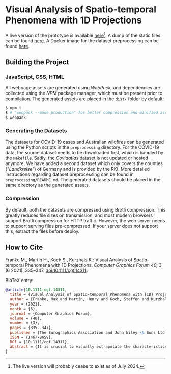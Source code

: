 # Visual Analysis of Spatio-temporal Phenomena with 1D Projections

A live version of the prototype is available [here](http://566a2c3d-1608-4879-9865-345003f9aabf.ma.bw-cloud-instance.org)[^1].
A dump of the static files can be found [here](https://zenodo.org/doi/10.5281/zenodo.11234746).
A Docker image for the dataset preprocessing can be found [here](#todo).

[^1]: The live version will probably cease to exist as of July 2024.

## Building the Project
### JavaScript, CSS, HTML

All webpage assets are generated using *WebPack,* and dependencies are collected using the *NPM* package manager, which must be present prior to compilation.
The generated assets are placed in the `dist/` folder by default:
``` sh
$ npm i
$ # "webpack --mode production" for better compression and minified assets
$ webpack
```


### Generating the Datasets

The datasets for COVID-19 cases and Australian wildfires can be generated using the Python scripts in the `preprocessing` directory.
For the COVID-19 data, the source dataset needs to be downloaded first, which is handled by the `Makefile`.
Sadly, the *Covidatlas* dataset is not updated or hosted anymore.
We have added a second dataset which only covers the counties (*"Landkreise"*) of Germany and is provided by the RKI.
More detailed instructions regarding dataset preprocessing can be found in `preprocessing/README.md`.
The generated datasets should be placed in the same directory as the generated assets.


### Compression

By default, both the datasets are compressed using Brotli compression.
This greatly reduces file sizes on transmission, and most modern browsers support Brotli compression for HTTP traffic.
However, the web server needs to support serving files pre-compressed.
If your server does not support this, extract the files before deploy.


## How to Cite

Franke M., Martin H., Koch S., Kurzhals K.: Visual Analysis of Spatio-temporal Phenomena with 1D Projections. *Computer Graphics Forum 40,* 3 (6 2021), 335–347. [doi:10.1111/cgf.14311](https://doi.org/10.1111/cgf.14311).

BibTeX entry:
``` bibtex
@article{10.1111:cgf.14311,
  title = {Visual Analysis of Spatio-temporal Phenomena with {1D} Projections},
  author = {Franke, Max and Martin, Henry and Koch, Steffen and Kurzhals, Kuno},
  year = {2021},
  month = {6},
  journal = {Computer Graphics Forum},
  volume = {40},
  number = {3},
  pages = {335--347},
  publisher = {The Eurographics Association and John Wiley \& Sons Ltd.},
  ISSN = {1467-8659},
  DOI = {10.1111/cgf.14311},
  abstract = {It is crucial to visually extrapolate the characteristics of their evolution to understand critical spatio-temporal events such as earthquakes, fires, or the spreading of a disease. Animations embedded in the spatial context can be helpful for understanding details, but have proven to be less effective for overview and comparison tasks. We present an interactive approach for the exploration of spatio-temporal data, based on a set of neighborhood-preserving 1D projections which help identify patterns and support the comparison of numerous time steps and multivariate data. An important objective of the proposed approach is the visual description of local neighborhoods in the 1D projection to reveal patterns of similarity and propagation. As this locality cannot generally be guaranteed, we provide a selection of different projection techniques, as well as a hierarchical approach, to support the analysis of different data characteristics. In addition, we offer an interactive exploration technique to reorganize and improve the mapping locally to users’ foci of interest. We demonstrate the usefulness of our approach with different real-world application scenarios and discuss the feedback we received from domain and visualization experts.}
}
```
